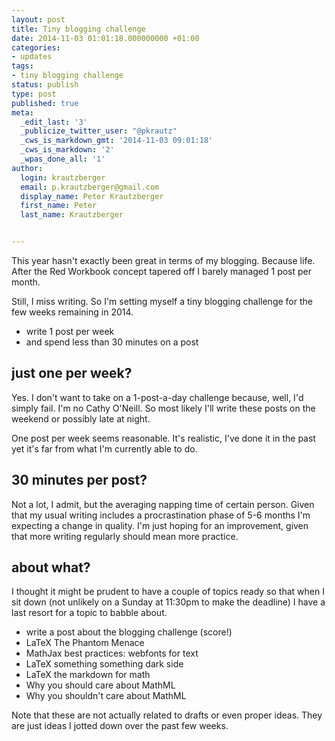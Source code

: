 ```yaml
---
layout: post
title: Tiny blogging challenge
date: 2014-11-03 01:01:18.000000000 +01:00
categories:
- updates
tags:
- tiny blogging challenge
status: publish
type: post
published: true
meta:
  _edit_last: '3'
  _publicize_twitter_user: "@pkrautz"
  _cws_is_markdown_gmt: '2014-11-03 09:01:18'
  _cws_is_markdown: '2'
  _wpas_done_all: '1'
author:
  login: krautzberger
  email: p.krautzberger@gmail.com
  display_name: Peter Krautzberger
  first_name: Peter
  last_name: Krautzberger


---
```


This year hasn't exactly been great in terms of my blogging. Because life. After the Red Workbook concept tapered off I barely managed 1 post per month.

Still, I miss writing. So I'm setting myself a tiny blogging challenge for the few weeks remaining in 2014.

*   write 1 post per week
*   and spend less than 30 minutes on a post

## just one per week?

Yes. I don't want to take on a 1-post-a-day challenge because, well, I'd simply fail. I'm no Cathy O'Neill. So most likely I'll write these posts on the weekend or possibly late at night.

One post per week seems reasonable. It's realistic, I've done it in the past yet it's far from what I'm currently able to do.

## 30 minutes per post?

Not a lot, I admit, but the averaging napping time of certain person. Given that my usual writing includes a procrastination phase of 5-6 months I'm expecting a change in quality. I'm just hoping for an improvement, given that more writing regularly should mean more practice.

## about what?

I thought it might be prudent to have a couple of topics ready so that when I sit down (not unlikely on a Sunday at 11:30pm to make the deadline) I have a last resort for a topic to babble about.

*   write a post about the blogging challenge (score!)
*   LaTeX The Phantom Menace
*   MathJax best practices: webfonts for text
*   LaTeX something something dark side
*   LaTeX the markdown for math
*   Why you should care about MathML
*   Why you shouldn't care about MathML

Note that these are not actually related to drafts or even proper ideas. They are just ideas I jotted down over the past few weeks.